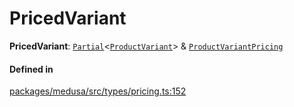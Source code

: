 # PricedVariant

 **PricedVariant**: [`Partial`](Partial.md)<[`ProductVariant`](../classes/ProductVariant.md)\> & [`ProductVariantPricing`](ProductVariantPricing.md)

#### Defined in

[packages/medusa/src/types/pricing.ts:152](https://github.com/medusajs/medusa/blob/3d9f5ae63/packages/medusa/src/types/pricing.ts#L152)
